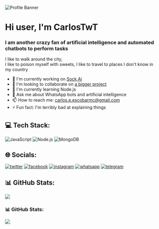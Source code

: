 ![Profile Banner](https://files.catbox.moe/ek1uz6.jpg)

# Hi user, I'm CarlosTwT
### I am another crazy fan of artificial intelligence and automated chatbots to perform tasks

I like to walk around the city,  
I like to poison myself with sweets, 
I like to travel to places I don't know in my country 

- 🔭 I'm currently working on [Sock Ai](https://github.com/CarlosTwT/bot)
- 👯 I'm looking to collaborate on [a bigger project]()
- 🌱 I'm currently learning Node.js
- 💬 Ask me about  WhatsApp bots and artificial intelligence 
- 📫 How to reach me: carlos.e.escobarmc@gmail.com
- ⚡ Fun fact:  I'm terribly bad at explaining things

## 💻 Tech Stack:
![JavaScript](https://img.shields.io/badge/JavaScript-F7DF1E?style=for-the-badge&logo=javascript&logoColor=white) ![Node.js](https://img.shields.io/badge/Node.js-339933?style=for-the-badge&logo=node.js&logoColor=white) ![MongoDB](https://img.shields.io/badge/MongoDB-47A248?style=for-the-badge&logo=mongodb&logoColor=white)

## 🌐 Socials:
[![twitter](https://img.shields.io/badge/twitter-EEscobarqt-1DA1F2?style=for-the-badge&logo=twitter&logoColor=white)](https://twitter.com/EEscobarqt) [![facebook](https://img.shields.io/badge/facebook-CarlosE.Escobar-1877F2?style=for-the-badge&logo=facebook&logoColor=white)](https://www.facebook.com/share/19kRQcCFBx/) [![instagram](https://img.shields.io/badge/instagram-c4rl0s_9e-E4405F?style=for-the-badge&logo=instagram&logoColor=white)](https://instagram.com/c4rl0s_9e) [![whatsapp](https://img.shields.io/badge/whatsapp-+593991398786-25D366?style=for-the-badge&logo=whatsapp&logoColor=white)](https://wa.me/593991398786) [![telegram](https://img.shields.io/badge/telegram-CarlaoE-26A5E4?style=for-the-badge&logo=telegram&logoColor=white)](https://t.me/CarlaoE )

## 📊 GitHub Stats:
![](https://komarev.com/ghpvc/?username=yourusername&label=Profile%20views&color=0e75b6&style=flat)

### 📊 GitHub Stats:
![](https://github-readme-stats.vercel.app/api?username=yourusername&show_icons=true&theme=radical)

